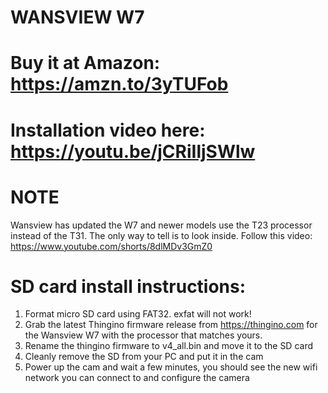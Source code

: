 # WANSVIEW W7

# Buy it at Amazon: https://amzn.to/3yTUFob

# Installation video here: https://youtu.be/jCRiIljSWlw

# NOTE

Wansview has updated the W7 and newer models use the T23 processor instead of the T31. The only way to tell is to look inside. Follow this video: https://www.youtube.com/shorts/8dlMDv3GmZ0

# SD card install instructions:

1. Format micro SD card using FAT32. exfat will not work!
2. Grab the latest Thingino firmware release from https://thingino.com for the Wansview W7 with the processor that matches yours.
3. Rename the thingino firmware to v4_all.bin and move it to the SD card
4. Cleanly remove the SD from your PC and put it in the cam
5. Power up the cam and wait a few minutes, you should see the new wifi network you can connect to and configure the camera
